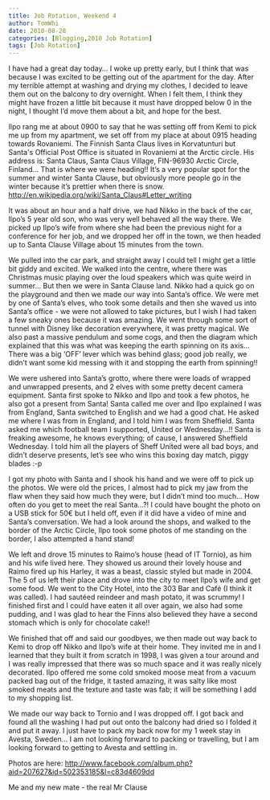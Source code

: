 ```yaml
---
title: Job Rotation, Weekend 4
author: TomWhi
date: 2010-08-28
categories: [Blogging,2010 Job Rotation]
tags: [Job Rotation]
---
```


I have had a great day today… I woke up pretty early, but I think that was because I was excited to be getting out of the apartment for the day. After my terrible attempt at washing and drying my clothes, I decided to leave them out on the balcony to dry overnight. When I felt them, I think they might have frozen a little bit because it must have dropped below 0 in the night, I thought I’d move them about a bit, and hope for the best.


Ilpo rang me at about 0900 to say that he was setting off from Kemi to pick me up from my apartment, we set off from my place at about 0915 heading towards Rovaniemi. The Finnish Santa Claus lives in Korvatunturi but Santa's Official Post Office is situated in Rovaniemi at the Arctic circle. His address is: Santa Claus, Santa Claus Village, FIN-96930 Arctic Circle, Finland… That is where we were heading!! It’s a very popular spot for the summer and winter Santa Clause, but obviously more people go in the winter because it’s prettier when there is snow. http://en.wikipedia.org/wiki/Santa_Claus#Letter_writing

It was about an hour and a half drive, we had Nikko in the back of the car, Ilpo’s 5 year old son, who was very well behaved all the way there. We picked up Ilpo’s wife from where she had been the previous night for a conference for her job, and we dropped her off in the town, we then headed up to Santa Clause Village about 15 minutes from the town.

We pulled into the car park, and straight away I could tell I might get a little bit giddy and excited. We walked into the centre, where there was Christmas music playing over the loud speakers which was quite weird in summer… But then we were in Santa Clause land. Nikko had a quick go on the playground and then we made our way into Santa’s office. We were met by one of Santa’s elves, who took some details and then she waved us into Santa’s office - we were not allowed to take pictures, but I wish I had taken a few sneaky ones because it was amazing. We went through some sort of tunnel with Disney like decoration everywhere, it was pretty magical. We also past a massive pendulum and some cogs, and then the diagram which explained that this was what was keeping the earth spinning on its axis… There was a big ‘OFF’ lever which was behind glass; good job really, we didn’t want some kid messing with it and stopping the earth from spinning!!

We were ushered into Santa’s grotto, where there were loads of wrapped and unwrapped presents, and 2 elves with some pretty decent camera equipment. Santa first spoke to Nikko and Ilpo and took a few photos, he also got a present from Santa! Santa called me over and Ilpo explained I was from England, Santa switched to English and we had a good chat. He asked me where I was from in England, and I told him I was from Sheffield. Santa asked me which football team I supported, United or Wednesday…!! Santa is freaking awesome, he knows everything; of cause, I answered Sheffield Wednesday. I told him all the players of Sheff United were all bad boys, and didn’t deserve presents, let’s see who wins this boxing day match, piggy blades :-p

I got my photo with Santa and I shook his hand and we were off to pick up the photos. We were old the prices, I almost had to pick my jaw from the flaw when they said how much they were, but I didn’t mind too much… How often do you get to meet the real Santa…?! I could have bought the photo on a USB stick for 50€ but I held off, even if it did have a video of mine and Santa’s conversation. We had a look around the shops, and walked to the border of the Arctic Circle, Ilpo took some photos of me standing on the border, I also attempted a hand stand!

We left and drove 15 minutes to Raimo’s house (head of IT Tornio), as him and his wife lived here. They showed us around their lovely house and Raimo fired up his Harley, it was a beast, classic styled but made in 2004. The 5 of us left their place and drove into the city to meet Ilpo’s wife and get some food. We went to the City Hotel, into the 303 Bar and Café (I think it was called). I had sautéed reindeer and mash potato, it was scrummy! I finished first and I could have eaten it all over again, we also had some pudding, and I was glad to hear the Finns also believed they have a second stomach which is only for chocolate cake!!

We finished that off and said our goodbyes, we then made out way back to Kemi to drop off Nikko and Ilpo’s wife at their home. They invited me in and I learned that they built it from scratch in 1998, I was given a tour around and I was really impressed that there was so much space and it was really nicely decorated. Ilpo offered me some cold smoked moose meat from a vacuum packed bag out of the fridge, it tasted amazing, it was salty like most smoked meats and the texture and taste was fab; it will be something I add to my shopping list.

We made our way back to Tornio and I was dropped off. I got back and found all the washing I had put out onto the balcony had dried so I folded it and put it away. I just have to pack my back now for my 1 week stay in Avesta, Sweden… I am not looking forward to packing or travelling, but I am looking forward to getting to Avesta and settling in.

 
Photos are here: http://www.facebook.com/album.php?aid=207627&id=502353185&l=c83d4609dd


Me and my new mate - the real Mr Clause